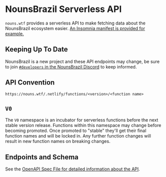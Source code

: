 # NounsBrazil Serverless API

`nouns.wtf` provides a serverless API to make fetching data about the NounsBrazil ecosystem easier. [An Insomnia manifest is provided for example.](./docs/insomnia.json)

## Keeping Up To Date

NounsBrazil is a new project and these API endpoints may change, be sure to join [`#developers` in the NounsBrazil Discord](https://discord.gg/nouns) to keep informed.

## API Convention

`https://nouns.wtf/.netlify/functions/<version>/<function name>`

## `V0`

The `V0` namespace is an incubator for serverless functions before the next stable version release. Functions within this namespace may change before becoming promoted. Once promoted to "stable" they'll get their final function names and will be locked in. Any further function changes will result in new function names on breaking changes.

## Endpoints and Schema

See the [OpenAPI Spec File for detailed information about the API](docs/swagger.yaml).
